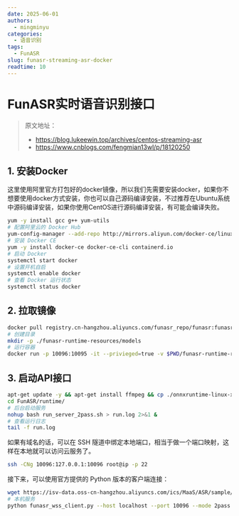 ```yaml
---
date: 2025-06-01
authors:
  - mingminyu
categories:
  - 语音识别
tags:
  - FunASR
slug: funasr-streaming-asr-docker
readtime: 10
---
```


# FunASR实时语音识别接口

> 原文地址：
> 
>  - https://blog.lukeewin.top/archives/centos-streaming-asr
>  - https://www.cnblogs.com/fengmian13wl/p/18120250

## 1. 安装Docker

这里使用阿里官方打包好的docker镜像，所以我们先需要安装docker，如果你不想要使用docker方式安装，你也可以自己源码编译安装，不过推荐在Ubuntu系统中源码编译安装，如果你使用CentOS进行源码编译安装，有可能会编译失败。

```bash
yum -y install gcc g++ yum-utils
# 配置阿里云的 Docker Hub
yum-config-manager --add-repo http://mirrors.aliyun.com/docker-ce/linux/centos/docker-ce.repo
# 安装 Docker CE
yum -y install docker-ce docker-ce-cli containerd.io 
# 启动 Docker
systemctl start docker
# 设置开机自启
systemctl enable docker
# 查看 Docker 运行状态
systemctl status docker
```

<!-- more -->

## 2. 拉取镜像

```bash linenums="1"
docker pull registry.cn-hangzhou.aliyuncs.com/funasr_repo/funasr:funasr-runtime-sdk-online-cpu-0.1.12
# 创建目录
mkdir -p ./funasr-runtime-resources/models
# 运行容器
docker run -p 10096:10095 -it --privieged=true -v $PWD/funasr-runtime-resources/models:/workspace/models registry.cn-hangzhou.aliyuncs.com/funasr_repo/funasr:funasr-runtime-sdk-online-cpu-0.1.12
```

## 3. 启动API接口

```bash linenums="1"
apt-get update -y && apt-get install ffmpeg && cp ./onnxruntime-linux-x64-1.14.0/lib/* /usr/lib
cd FunASR/runtime/
# 后台启动服务
nohup bash run_server_2pass.sh > run.log 2>&1 &
# 查看运行日志
tail -f run.log
```

如果有域名的话，可以在 SSH 隧道中绑定本地端口，相当于做一个端口映射，这样在本地就可以访问云服务了。

```bash linenums="1"
ssh -CNg 10096:127.0.0.1:10096 root@ip -p 22
```

接下来，可以使用官方提供的 Python 版本的客户端连接：

```bash linenums="1"
wget https://isv-data.oss-cn-hangzhou.aliyuncs.com/ics/MaaS/ASR/sample/funasr_samples.tar.gz
# 本机服务
python funasr_wss_client.py --host localhost --port 10096 --mode 2pass
```
